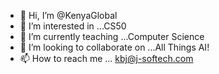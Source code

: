 - 👋 Hi, I’m @KenyaGlobal
- 👀 I’m interested in ...CS50
- 🌱 I’m currently teaching ...Computer Science 
- 💞️ I’m looking to collaborate on ...All Things AI! 
- 📫 How to reach me ... kbj@j-softech.com

<!---
KenyaGlobal/KenyaGlobal is a ✨ special ✨ repository because its `README.md` (this file) appears on your GitHub profile.
You can click the Preview link to take a look at your changes.
--->
